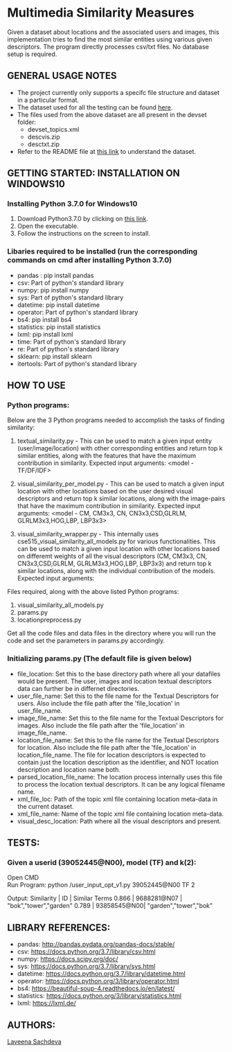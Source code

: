 # Multimedia Similarity Measures

Given a dataset about locations and the associated users and images, this implementation tries to find the most similar entities using various given descriptors.
The program directly processes csv/txt files. No database setup is required.

## GENERAL USAGE NOTES

- The project currently only supports a specifc file structure and dataset in a particular format.
- The dataset used for all the testing can be found [here](http://skuld.cs.umass.edu/traces/mmsys/2015/paper-5/ ).
- The files used from the above dataset are all present in the devset folder:
   - devset_topics.xml
   - descvis.zip
   - desctxt.zip
- Refer to the README file at [this link](http://skuld.cs.umass.edu/traces/mmsys/2015/paper-5/Div150Cred_readme.txt) to understand the dataset.

## GETTING STARTED: INSTALLATION ON WINDOWS10

### Installing Python 3.7.0 for Windows10
1. Download Python3.7.0 by clicking on [this link](https://www.python.org/ftp/python/3.7.0/python-3.7.0-webinstall.exe).
2. Open the executable.
3. Follow the instructions on the screen to install.

### Libaries required to  be installed (run the corresponding commands on cmd after installing Python 3.7.0)

- pandas : pip install pandas  
- csv: Part of python's standard library  
- numpy: pip install numpy  
- sys: Part of python's standard library  
- datetime: pip install datetime  
- operator: Part of python's standard library  
- bs4: pip install bs4  
- statistics: pip install statistics  
- lxml: pip install lxml  
- time: Part of python's standard library  
- re: Part of python's standard library  
- sklearn: pip install sklearn  
- itertools: Part of python's standard library  


## HOW TO USE

### Python programs:
Below are the 3 Python programs needed to accomplish the tasks of finding similarity:
1. textual_similarity.py - This can be used to match a given input entity (user/image/location) with other corresponding entities and return top k similar entities, along with the features that have the maximum contribution in similarity.
Expected input arguments: <entity id> <model - TF/DF/IDF> <k>

2. visual_similarity_per_model.py - This can be used to match a given input location with other locations based on the user desired visual descriptors and return top k similar locations, along with the image-pairs that have the maximum contribution in similarity.
Expected input arguments: <location id> <model - CM, CM3x3, CN, CN3x3,CSD,GLRLM, GLRLM3x3,HOG,LBP, LBP3x3> <k>

3. visual_similarity_wrapper.py - This internally uses cse515_visual_similarity_all_models.py for various functionalities. This can be used to match a given input location with other locations based on differemt weights of all the visual descriptors (CM, CM3x3, CN, CN3x3,CSD,GLRLM, GLRLM3x3,HOG,LBP, LBP3x3) and return top k similar locations, along with the individual contribution of the models.
Expected input arguments: <location id> <k>


Files required, along with the above listed Python programs:
1. visual_similarity_all_models.py
2. params.py
3. locationpreprocess.py


Get all the code files and data files in the directory where you will run the code and set the parameters in params.py accordingly. 

### Initializing params.py (The default file is given below)  

- file_location: Set this to the base directory path where all your datafiles would be present. The user, images and location textual descriptors data can further be in differnet directories.  
- user_file_name: Set this to the file name for the Textual Descriptors for users. Also include the file path after the 'file_location' in user_file_name.  
- image_file_name: Set this to the file name for the Textual Descriptors for images. Also include the file path after the 'file_location' in image_file_name.  
- location_file_name: Set this to the file name for the Textual Descriptors for location. Also include the file path after the 'file_location' in location_file_name. The file for location descriptors is expected to contain just the location description as the identifier, and NOT location description and location name both.  
- parsed_location_file_name: The location process internally uses this file to process the location textual descriptors. It can be any logical filename name.  
- xml_file_loc: Path of the topic xml file containing location meta-data in the current dataset.  
- xml_file_name: Name of the topic xml file containing location meta-data.  
- visual_desc_location: Path where all the visual descriptors and present.  

## TESTS:

### Given a userid (39052445@N00), model (TF) and k(2):
Open CMD   
Run Program: python <directory>/user_input_opt_v1.py 39052445@N00 TF 2

Output: Similarity |     ID      | Similar Terms
            0.866  | 9688281@N07 | "bok","tower","garden"
            0.789  | 93858545@N00| "garden","tower","bok"
            
## LIBRARY REFERENCES:         

- pandas: http://pandas.pydata.org/pandas-docs/stable/
- csv: https://docs.python.org/3.7/library/csv.html
- numpy: https://docs.scipy.org/doc/
- sys: https://docs.python.org/3.7/library/sys.html
- datetime: https://docs.python.org/3.7/library/datetime.html
- operator: https://docs.python.org/3/library/operator.html
- bs4: https://beautiful-soup-4.readthedocs.io/en/latest/
- statistics: https://docs.python.org/3/library/statistics.html
- lxml: https://lxml.de/

## AUTHORS:
[Laveena Sachdeva](https://github.com/laveena-sachdeva)
